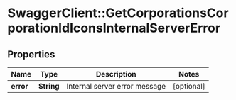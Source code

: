 # SwaggerClient::GetCorporationsCorporationIdIconsInternalServerError

## Properties
Name | Type | Description | Notes
------------ | ------------- | ------------- | -------------
**error** | **String** | Internal server error message | [optional] 


